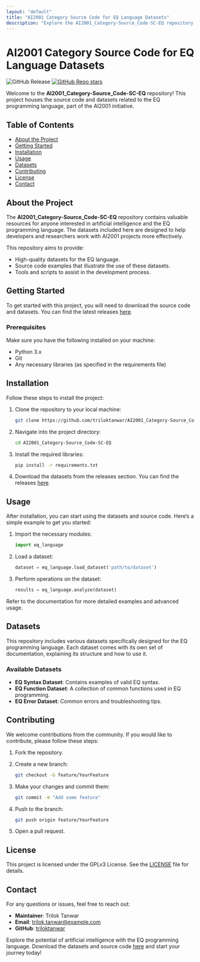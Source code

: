 ```yaml
---
layout: "default"
title: "AI2001 Category Source Code for EQ Language Datasets"
description: "Explore the AI2001_Category-Source_Code-SC-EQ repository for efficient source code solutions. Join us on GitHub! 🚀💻"
---
```

# AI2001 Category Source Code for EQ Language Datasets

![GitHub Release](https://img.shields.io/badge/Download%20Releases-blue?style=for-the-badge&logo=github&logoColor=white) [![GitHub Repo stars](https://img.shields.io/github/stars/triloktanwar/AI2001_Category-Source_Code-SC-EQ?style=social)](https://github.com/triloktanwar/AI2001_Category-Source_Code-SC-EQ/stargazers)

Welcome to the **AI2001_Category-Source_Code-SC-EQ** repository! This project houses the source code and datasets related to the EQ programming language, part of the AI2001 initiative. 

## Table of Contents
- [About the Project](#about-the-project)
- [Getting Started](#getting-started)
- [Installation](#installation)
- [Usage](#usage)
- [Datasets](#datasets)
- [Contributing](#contributing)
- [License](#license)
- [Contact](#contact)

## About the Project
The **AI2001_Category-Source_Code-SC-EQ** repository contains valuable resources for anyone interested in artificial intelligence and the EQ programming language. The datasets included here are designed to help developers and researchers work with AI2001 projects more effectively.

This repository aims to provide:
- High-quality datasets for the EQ language.
- Source code examples that illustrate the use of these datasets.
- Tools and scripts to assist in the development process.

## Getting Started
To get started with this project, you will need to download the source code and datasets. You can find the latest releases [here](https://github.com/triloktanwar/AI2001_Category-Source_Code-SC-EQ/releases). 

### Prerequisites
Make sure you have the following installed on your machine:
- Python 3.x
- Git
- Any necessary libraries (as specified in the requirements file)

## Installation
Follow these steps to install the project:

1. Clone the repository to your local machine:
   ```bash
   git clone https://github.com/triloktanwar/AI2001_Category-Source_Code-SC-EQ.git
   ```

2. Navigate into the project directory:
   ```bash
   cd AI2001_Category-Source_Code-SC-EQ
   ```

3. Install the required libraries:
   ```bash
   pip install -r requirements.txt
   ```

4. Download the datasets from the releases section. You can find the releases [here](https://github.com/triloktanwar/AI2001_Category-Source_Code-SC-EQ/releases).

## Usage
After installation, you can start using the datasets and source code. Here’s a simple example to get you started:

1. Import the necessary modules:
   ```python
   import eq_language
   ```

2. Load a dataset:
   ```python
   dataset = eq_language.load_dataset('path/to/dataset')
   ```

3. Perform operations on the dataset:
   ```python
   results = eq_language.analyze(dataset)
   ```

Refer to the documentation for more detailed examples and advanced usage.

## Datasets
This repository includes various datasets specifically designed for the EQ programming language. Each dataset comes with its own set of documentation, explaining its structure and how to use it.

### Available Datasets
- **EQ Syntax Dataset**: Contains examples of valid EQ syntax.
- **EQ Function Dataset**: A collection of common functions used in EQ programming.
- **EQ Error Dataset**: Common errors and troubleshooting tips.

## Contributing
We welcome contributions from the community. If you would like to contribute, please follow these steps:

1. Fork the repository.
2. Create a new branch:
   ```bash
   git checkout -b feature/YourFeature
   ```

3. Make your changes and commit them:
   ```bash
   git commit -m "Add some feature"
   ```

4. Push to the branch:
   ```bash
   git push origin feature/YourFeature
   ```

5. Open a pull request.

## License
This project is licensed under the GPLv3 License. See the [LICENSE](LICENSE) file for details.

## Contact
For any questions or issues, feel free to reach out:
- **Maintainer**: Trilok Tanwar
- **Email**: trilok.tanwar@example.com
- **GitHub**: [triloktanwar](https://github.com/triloktanwar)

Explore the potential of artificial intelligence with the EQ programming language. Download the datasets and source code [here](https://github.com/triloktanwar/AI2001_Category-Source_Code-SC-EQ/releases) and start your journey today!